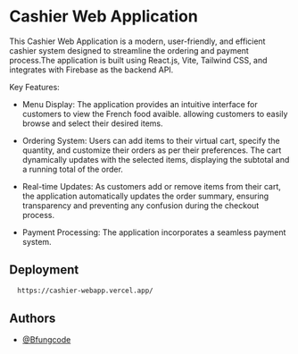 
# Cashier Web Application

This Cashier Web Application is a modern, user-friendly, and efficient cashier system designed to streamline the ordering and payment process.The application is built using React.js, Vite, Tailwind CSS, and integrates with Firebase as the backend API.

Key Features:

- Menu Display: The application provides an intuitive interface for customers to view the French food avaible. allowing customers to easily browse and select their desired items.

- Ordering System: Users can add items to their virtual cart, specify the quantity, and customize their orders as per their preferences. The cart dynamically updates with the selected items, displaying the subtotal and a running total of the order.

- Real-time Updates: As customers add or remove items from their cart, the application automatically updates the order summary, ensuring transparency and preventing any confusion during the checkout process.

- Payment Processing: The application incorporates a seamless payment system.

## Deployment


```bash
  https://cashier-webapp.vercel.app/
```


## Authors

- [@Bfungcode](https://www.github.com/Bfungcode)

